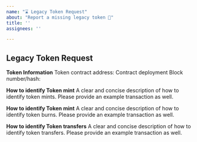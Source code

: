 ```yaml
---
name: "⌛ Legacy Token Request"
about: "Report a missing legacy token 🎯"
title: ''
assignees: ''

---
```


## Legacy Token Request

**Token Information**
Token contract address: 
Contract deployment Block number/hash: 

**How to identify Token mint**
A clear and concise description of how to identify token mints. Please provide an example transaction as well.

**How to identify Token mint**
A clear and concise description of how to identify token burns. Please provide an example transaction as well.

**How to identify Token transfers**
A clear and concise description of how to identify token transfers. Please provide an example transaction as well.
